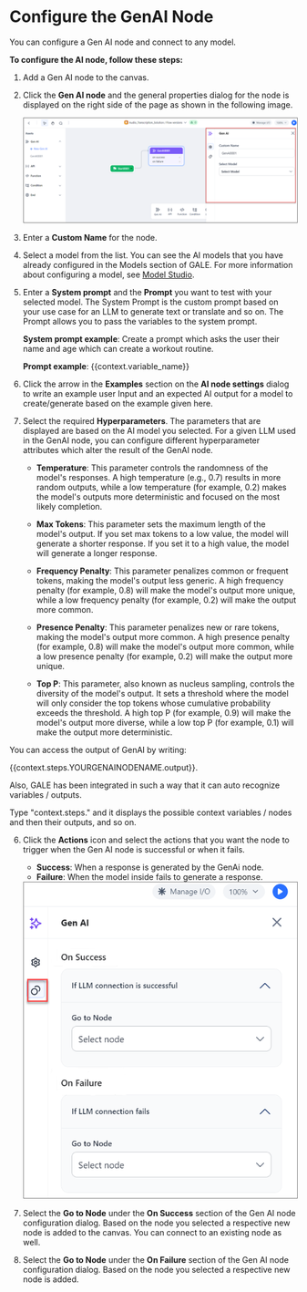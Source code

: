 # Configure the GenAI Node

You can configure a Gen AI node and connect to any model.

**To configure the AI node, follow these steps:**

1. Add a Gen AI node to the canvas.
2. Click the **Gen AI node** and the general properties dialog for the node is displayed on the right side of the page as shown in the following image.

    <img src="../images/configure-gen-ai-node.png" alt="Configure Gen AI Node" title="Configure Gen AI Node" style="border: 1px solid gray; zoom:80%;">

1. Enter a **Custom Name** for the node.
2. Select a model from the list. You can see the AI models that you have already configured in the Models section of GALE. For more information about configuring a model, see [Model Studio](../../../../models/overview.md).
3. Enter a **System prompt** and the **Prompt** you want to test with your selected model. The System Prompt is the custom prompt based on your use case for an LLM to generate text or translate and so on. The Prompt allows you to pass the variables to the system prompt.
       
    **System prompt example**: Create a prompt which asks the user their name and age which can create a workout routine.

    **Prompt example**: {{context.variable_name}}

4. Click the arrow in the **Examples** section on the **AI node settings** dialog to write an example user Input and an expected AI output for a model to create/generate based on the example given here.
5. Select the required **Hyperparameters**. The parameters that are displayed are based on the AI model you selected. For a given LLM used in the GenAI node, you can configure different hyperparameter attributes which alter the result of the GenAI node.

    * **Temperature**: This parameter controls the randomness of the model's responses. A high temperature (e.g., 0.7) results in more random outputs, while a low temperature (for example, 0.2) makes the model's outputs more deterministic and focused on the most likely completion.
    
    * **Max Tokens**: This parameter sets the maximum length of the model's output. If you set max tokens to a low value, the model will generate a shorter response. If you set it to a high value, the model will generate a longer response. 
    
    * **Frequency Penalty**: This parameter penalizes common or frequent tokens, making the model's output less generic. A high frequency penalty (for example, 0.8) will make the model's output more unique, while a low frequency penalty (for example, 0.2) will make the output more common. 
    
    * **Presence Penalty**: This parameter penalizes new or rare tokens, making the model's output more common. A high presence penalty (for example, 0.8) will make the model's output more common, while a low presence penalty (for example, 0.2) will make the output more unique.
    
    * **Top P**: This parameter, also known as nucleus sampling, controls the diversity of the model's output. It sets a threshold where the model will only consider the top tokens whose cumulative probability exceeds the threshold. A high top P (for example, 0.9) will make the model's output more diverse, while a low top P (for example, 0.1) will make the output more deterministic.

You can access the output of GenAI by writing: 

{{context.steps.YOURGENAINODENAME.output}}. 

Also, GALE has been integrated in such a way that it can auto recognize variables / outputs. 

Type "context.steps." and it displays the possible context variables / nodes and then their outputs, and so on.

6. Click the **Actions** icon and select the actions that you want the node to trigger when the Gen AI node is successful or when it fails.

    * **Success**: When a response is generated by the GenAi node.
    * **Failure**: When the model inside fails to generate a response. 


    <img src="../images/gen-ai-actions.png" alt="Gen AI Actions" title="Gen AI Actions" style="border: 1px solid gray; zoom:80%;">
    
1. Select the **Go to Node** under the **On Success** section of the Gen AI node configuration dialog. Based on the node you selected a respective new node is added to the canvas. You can connect to an existing node as well.
2. Select the **Go to Node** under the **On Failure** section of the Gen AI node configuration dialog. Based on the node you selected a respective new node is added.